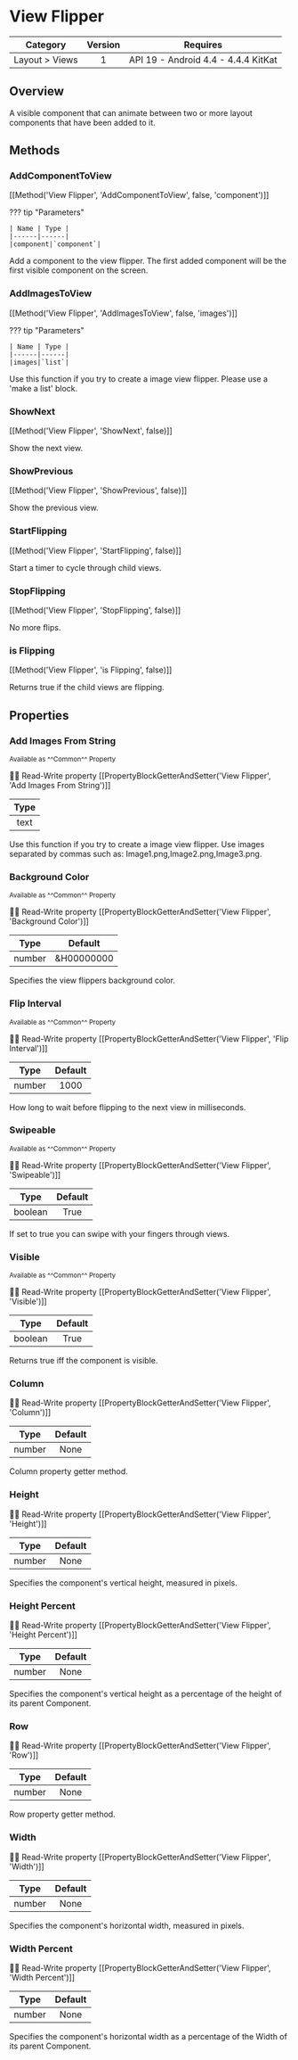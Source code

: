 # View Flipper

| Category | Version | Requires |
|:--------:|:-------:|:--------:|
|Layout > Views|1|API 19 - Android 4.4 - 4.4.4 KitKat|

## Overview

A visible component that can animate between two or more layout components that have been added to it.

## Methods

### AddComponentToView

[[Method('View Flipper', 'AddComponentToView', false, 'component')]]

??? tip "Parameters"

    | Name | Type |
    |------|------|
    |component|`component`|


Add a component to the view flipper. The first added component will be the first visible component on the screen.

### AddImagesToView

[[Method('View Flipper', 'AddImagesToView', false, 'images')]]

??? tip "Parameters"

    | Name | Type |
    |------|------|
    |images|`list`|


Use this function if you try to create a image view flipper. Please use a 'make a list' block.

### ShowNext

[[Method('View Flipper', 'ShowNext', false)]]

Show the next view.

### ShowPrevious

[[Method('View Flipper', 'ShowPrevious', false)]]

Show the previous view.

### StartFlipping

[[Method('View Flipper', 'StartFlipping', false)]]

Start a timer to cycle through child views.

### StopFlipping

[[Method('View Flipper', 'StopFlipping', false)]]

No more flips.

### is Flipping

[[Method('View Flipper', 'is Flipping', false)]]

Returns true if the child views are flipping.

## Properties

### Add Images From String

<small>Available as ^^Common^^ Property</small>

:eyes::pencil: Read-Write property
[[PropertyBlockGetterAndSetter('View Flipper', 'Add Images From String')]]

| Type |
|:----:|
|text|

Use this function if you try to create a image view flipper. Use images separated by commas such as: Image1.png,Image2.png,Image3.png.

### Background Color

<small>Available as ^^Common^^ Property</small>

:eyes::pencil: Read-Write property
[[PropertyBlockGetterAndSetter('View Flipper', 'Background Color')]]

| Type | Default |
|:----:|:-------:|
|number|&H00000000|

Specifies the view flippers background color.

### Flip Interval

<small>Available as ^^Common^^ Property</small>

:eyes::pencil: Read-Write property
[[PropertyBlockGetterAndSetter('View Flipper', 'Flip Interval')]]

| Type | Default |
|:----:|:-------:|
|number|1000|

How long to wait before flipping to the next view in milliseconds.

### Swipeable

<small>Available as ^^Common^^ Property</small>

:eyes::pencil: Read-Write property
[[PropertyBlockGetterAndSetter('View Flipper', 'Swipeable')]]

| Type | Default |
|:----:|:-------:|
|boolean|True|

If set to true you can swipe with your fingers through views.

### Visible

<small>Available as ^^Common^^ Property</small>

:eyes::pencil: Read-Write property
[[PropertyBlockGetterAndSetter('View Flipper', 'Visible')]]

| Type | Default |
|:----:|:-------:|
|boolean|True|

Returns true iff the component is visible.

### Column

:eyes::pencil: Read-Write property
[[PropertyBlockGetterAndSetter('View Flipper', 'Column')]]

| Type | Default |
|:----:|:-------:|
|number|None|

Column property getter method.

### Height

:eyes::pencil: Read-Write property
[[PropertyBlockGetterAndSetter('View Flipper', 'Height')]]

| Type | Default |
|:----:|:-------:|
|number|None|

Specifies the component's vertical height, measured in pixels.

### Height Percent

:eyes::pencil: Read-Write property
[[PropertyBlockGetterAndSetter('View Flipper', 'Height Percent')]]

| Type | Default |
|:----:|:-------:|
|number|None|

Specifies the component's vertical height as a percentage
 of the height of its parent Component.

### Row

:eyes::pencil: Read-Write property
[[PropertyBlockGetterAndSetter('View Flipper', 'Row')]]

| Type | Default |
|:----:|:-------:|
|number|None|

Row property getter method.

### Width

:eyes::pencil: Read-Write property
[[PropertyBlockGetterAndSetter('View Flipper', 'Width')]]

| Type | Default |
|:----:|:-------:|
|number|None|

Specifies the component's horizontal width, measured in pixels.

### Width Percent

:eyes::pencil: Read-Write property
[[PropertyBlockGetterAndSetter('View Flipper', 'Width Percent')]]

| Type | Default |
|:----:|:-------:|
|number|None|

Specifies the component's horizontal width as a percentage
 of the Width of its parent Component.
